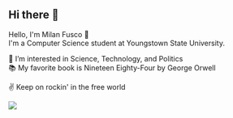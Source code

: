 ## Hi there 👋 

Hello, I'm Milan Fusco 👋  
I'm a Computer Science student at Youngstown State University.  

👀 I’m interested in Science, Technology, and Politics   
📚 My favorite book is Nineteen Eighty-Four by George Orwell    

✌ Keep on rockin' in the free world 


<img src="https://github-profile-trophy.vercel.app/?username=milanfusco&theme=light"/>


